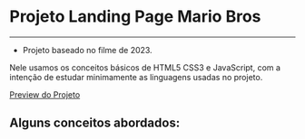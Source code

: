 # Projeto Landing Page Mario Bros
---
 - Projeto baseado no filme de 2023.

Nele usamos os conceitos básicos de HTML5 CSS3 e JavaScript, com a intenção de estudar minimamente as linguagens usadas no projeto.

[Preview do Projeto](https://marcorock.github.io/mario-bros-page/)

## Alguns conceitos abordados: